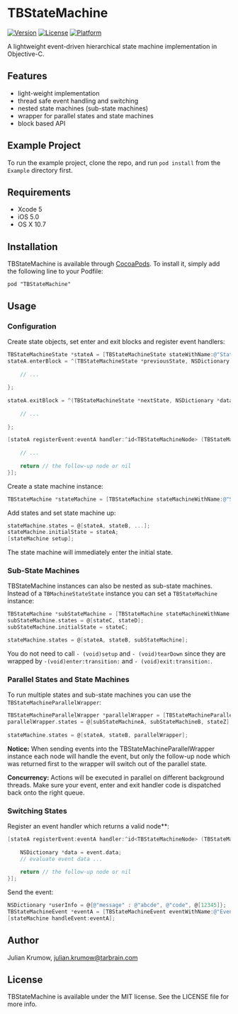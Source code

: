 # TBStateMachine

[![Version](https://img.shields.io/cocoapods/v/TBStateMachine.svg?style=flat)](http://cocoadocs.org/docsets/TBStateMachine)
[![License](https://img.shields.io/cocoapods/l/TBStateMachine.svg?style=flat)](http://cocoadocs.org/docsets/TBStateMachine)
[![Platform](https://img.shields.io/cocoapods/p/TBStateMachine.svg?style=flat)](http://cocoadocs.org/docsets/TBStateMachine)

A lightweight event-driven hierarchical state machine implementation in Objective-C.

## Features

* light-weight implementation
* thread safe event handling and switching
* nested state machines (sub-state machines)
* wrapper for parallel states and state machines
* block based API

## Example Project

To run the example project, clone the repo, and run `pod install` from the `Example` directory first.

## Requirements

* Xcode 5
* iOS 5.0
* OS X 10.7

## Installation

TBStateMachine is available through [CocoaPods](http://cocoapods.org). To install
it, simply add the following line to your Podfile:

    pod "TBStateMachine"

## Usage

### Configuration

Create state objects, set enter and exit blocks and register event handlers:

```objective-c
TBStateMachineState *stateA = [TBStateMachineState stateWithName:@"StateA"];
stateA.enterBlock = ^(TBStateMachineState *previousState, NSDictionary *data) {
        
    // ...
       
};
    
stateA.exitBlock = ^(TBStateMachineState *nextState, NSDictionary *data) {
        
    // ...
       
};

[stateA registerEvent:eventA handler:^id<TBStateMachineNode> (TBStateMachineEvent *event) {
    
    // ...
        
    return // the follow-up node or nil
}];
```

Create a state machine instance:

```objective-c
TBStateMachine *stateMachine = [TBStateMachine stateMachineWithName:@"StateMachine"];
```

Add states and set state machine up:

```objective-c
stateMachine.states = @[stateA, stateB, ...];
stateMachine.initialState = stateA;
[stateMachine setup];
```

The state machine will immediately enter the initial state.

### Sub-State Machines

TBStateMachine instances can also be nested as sub-state machines. Instead of a `TBMachineStateState` instance you can set a `TBStateMachine` instance:

```objective-c
TBStateMachine *subStateMachine = [TBStateMachine stateMachineWithName:@"SubStateMachine"];
subStateMachine.states = @[stateC, stateD];
subStateMachine.initialState = stateC;

stateMachine.states = @[stateA, stateB, subStateMachine];
```

You do not need to call `- (void)setup` and `- (void)tearDown` since they are wrapped by `-(void)enter:transition:` and `- (void)exit:transition:`.

### Parallel States and State Machines

To run multiple states and sub-state machines you can use the `TBStateMachineParallelWrapper`:

```objective-c
TBStateMachineParallelWrapper *parallelWrapper = [TBStateMachineParallelWrapper parallelWrapperWithName:@"ParallelWrapper"];
parallelWrapper.states = @[subStateMachineA, subStateMachineB, stateZ];
    
stateMachine.states = @[stateA, stateB, parallelWrapper];
```

**Notice:**
When sending events into the TBStateMachineParallelWrapper instance each node will handle the event, but only the follow-up node which was returned first to the wrapper will switch out of the parallel state.

**Concurrency:**
Actions will be executed in parallel on different background threads. Make sure your event, enter and exit handler code is dispatched back onto the right queue.

### Switching States

Register an event handler which returns a valid node**:

```objective-c
[stateA registerEvent:eventA handler:^id<TBStateMachineNode> (TBStateMachineEvent *event) {
    
    NSDictionary *data = event.data;
    // evaluate event data ...
      
    return // the follow-up node or nil
}];
```

Send the event:

```objective-c
NSDictionary *userInfo = @{@"message" : @"abcde", @"code", @[12345]};
TBStateMachineEvent *eventA = [TBStateMachineEvent eventWithName:@"EventA" data:userInfo];
[stateMachine handleEvent:eventA];
```


## Author

Julian Krumow, julian.krumow@tarbrain.com

## License

TBStateMachine is available under the MIT license. See the LICENSE file for more info.

